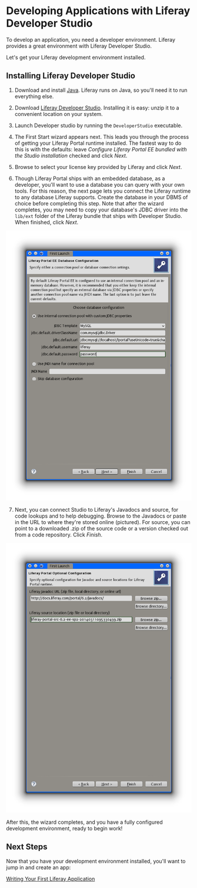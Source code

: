 # Developing Applications with Liferay Developer Studio

To develop an application, you need a developer environment. Liferay provides a
great environment with Liferay Developer Studio. 

Let's get your Liferay development environment installed. 

## Installing Liferay Developer Studio

1. Download and install [Java](http://java.oracle.com). Liferay runs on Java, so
you'll need it to run everything else. 

2. Download [Liferay Developer Studio](https://www.liferay.com/downloads/liferay-projects/liferay-ide).
Installing it is easy: unzip it to a convenient location on your system.

3. Launch Developer studio by running the `DeveloperStudio` executable. 

4. The First Start wizard appears next. This leads you through the process
of getting your Liferay Portal runtime installed. The fastest way to do this is
with the defaults: leave *Configure Liferay Portal EE bundled with the Studio
installation* checked and click *Next*. 

5. Browse to select your license key provided by Liferay and click *Next*. 

6. Though Liferay Portal ships with an embedded database, as a developer,
you'll want to use a database you can query with your own tools. For this
reason, the next page lets you connect the Liferay runtime to any database
Liferay supports. Create the database in your DBMS of choice before completing
this step. Note that after the wizard completes, you may need to copy
your database's JDBC driver into the `lib/ext` folder of the Liferay bundle that
ships with Developer Studio. When finished, click *Next*. 

![Figure 1.x: The First Start wizard makes it easy to configure the runtime that ships with Liferay Developer Studio](../../images/lds-first-launch-3.png)

7. Next, you can connect Studio to Liferay's Javadocs and source, for code
lookups and to help debugging. Browse to the Javadocs or paste in the URL to
where they're stored online (pictured). For source, you can point to a
downloaded .zip of the source code or a version checked out from a code
repository. Click *Finish*. 

![Figure 1.x: Pointing Studio to the Javadocs and Liferay source can help with debugging your code.](../../images/lds-first-launch-4.png)

After this, the wizard completes, and you have a fully configured development
environment, ready to begin work! 

## Next Steps

Now that you have your development environment installed, you'll want to jump
in and create an app: 

[Writing Your First Liferay Application](http://www.liferay.com)

